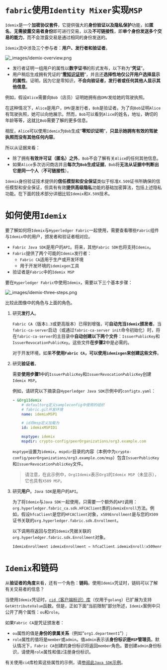 # `fabric`使用`Identity Mixer`实现`MSP`

`Idemix`是一个**加密协议套件**，它提供强大的**身份验证以及隐私保护**功能，如**匿名**，**无需披露交易者身份**即可进行交易，以及**不可链接性**，即**单个身份发送多个交易的能力**，而不会泄露交易是通过相同的身份发送的。

`Idemix`流中涉及三个参与者：**用户、发行者和验证者**。

![_images/idemix-overview.png](https://hyperledger-fabric.readthedocs.io/en/latest/_images/idemix-overview.png)

+ 发行者证明一组用户的属性以**数字证书**的形式发布，以下称为“**凭证**”。
+ 用户稍后生成拥有凭证的“[**零知识证明**](https://en.wikipedia.org/wiki/Zero-knowledge_proof)”，并且还**选择性地仅公开用户选择显示的属性**。证明，因为它是零知识，**不会向验证者，发行者或任何其他人显示其他信息**。

例如，假设`Alice`需要向`Bob`（店员）证明她拥有由`DMV`发给她的驾驶执照。

在这种情况下，`Alice`是用户，`DMV`是发行者，`Bob`是验证者。为了向`Bob`证明`Alice`有驾驶执照，她可以向他展示。然而，`Bob`可以看到`Alice`的姓名，地址，确切的年龄等等，这就比`Bob`需要了解的更多信息。

相反，`Alice`可以使用`Idemix`为`Bob`生成“**零知识证明**”，**只显示她拥有有效的驾驶执照而没有其他任何内容**。

所以从证据来看：

+ 除了拥有**有效许可证（匿名）之外**，`Bob`不会了解有关`Alice`的任何其他信息。
+ 如果`Alice`多次访问商店并且**每次为`Bob`生成证据**，`Bob`将**无法从证据中判断出它是同一个人**（**不可链接性**）。

`Idemix`身份验证技术提供的**信任模型和安全保证**类似于标准`X.509`证书所确保的信任模型和安全保证，但具有有效**提供高级隐私**功能的基础加密算法，包括上述隐私功能。在下面的技术部分详细比较`Idemix`和`X.509`技术。

# 如何使用`Idemix`

要了解如何将`Idemix`与`Hyperledger Fabric`一起使用，需要查看哪些`Fabric`组件与`Idemix`中的用户，颁发者和验证者相对应。

+ `Fabric Java SDK`是用户的`API`。将来，其他`Fabric SDK`也将支持`Idemix`。
+ `Fabric`提供了两个可能的`Idemix`发行者：
  + `Fabric CA`适用于生产或开发环境
  + 用于开发环境的`idemixgen`工具
+ 验证者是`Fabric`中的`Idemix MSP`

要在`Hyperledger Fabric`中使用`Idemix`，需要以下三个基本步骤：

![_images/idemix-three-steps.png](https://hyperledger-fabric.readthedocs.io/en/latest/_images/idemix-three-steps.png)

比较此图像中的角色与上面的角色。

1. 研究**发行人**。

   `Fabric CA`（版本`1.3`或更高版本）已得到增强，可**自动充当`Idemix`颁发者**。当`fabric-ca-server`启动（或通过`fabric-ca-server init`命令初始化）时，将在`fabric-ca-server`的主目录中**自动创建以下两个文件**：`IssuerPublicKey`和`IssuerRevocationPublicKey`。这些文件**在步骤2**中是必需的。

   对于开发环境，如果**不使用`Fabric CA`，可以使用`idemixgen`来创建这些文件**。

2. 研究**验证者**。

   需要**使用步骤1**中的`IssuerPublicKey`和`IssuerRevocationPublicKey`创建`Idemix MSP`。

   例如，请研究以下摘录自`Hyperledger Java SDK`示例中的`configtx.yaml`：

   ```yml
   - &Org1Idemix
       # defaultorg定义sampleconfig中使用的组织
       # fabric.git开发环境
       name: idemixMSP1
   
       # id将msp定义加载为
       id: idemixMSPID1
   
       msptype: idemix
       mspdir: crypto-config/peerOrganizations/org3.example.com
   ```

   `msptype`设置为`idemix`，`mspdir`目录的内容（本例中为`crypto-config/peerOrganizations/org3.example.com/msp`）包含`IssuerPublicKey`和`IssuerRevocationPublicKey`文件。

   > 请注意，在此示例中，`Org1Idemix`表示`Org1`的`Idemix MSP`（未显示），它也具有`X509 MSP`。

3. 研究**用户**。`Java SDK`是用户的`API`。

   为了将`Idemix`与`Java SDK`一起使用，只需要一个额外的`API`调用：`org.hyperledger.fabric_ca.sdk.HFCAClient`类的`idemixEnroll`方法。例如，假设`hfcaClient`是您的`HFCAClient`对象，`x509Enrollment`是与您的`X509`证书关联的`org.hyperledger.fabric.sdk.Enrollment`。

   以下调用将返回与您的`Idemix`凭据关联的`org.hyperledger.fabric.sdk.Enrollment`对象。

   ```go
   IdemixEnrollment idemixEnrollment = hfcaClient.idemixEnroll(x509enrollment, "idemixMSPID1");
   ```

# `Idemix`和链码

从**验证者的角度**来看，还有一个角色：**链码**。使用`Idemix`凭证时，链码可以了解有关交易者的信息？

当使用`Idemix`凭证时，[`cid`（客户端标识）库](https://github.com/hyperledger/fabric/tree/master/core/chaincode/shim/ext/cid)（仅用于`golang`）已扩展为支持`GetAttributeValue`函数。但是，正如下面“当前限制”部分所述，`Idemix`案例中只公开了两个属性：`ou`和`role`。

如果`Fabric CA`是凭证颁发者：

+ `ou`属性的值是**身份的隶属关系**（例如“`org1.department1`”）;
+ `role`属性的值将是`member`或`admin`。值`admin`表示该**身份标识是`MSP`管理员**。默认情况下，`Fabric CA`创建的身份标识将返回`member`角色。要创建`admin`身份标识，请使用`role`属性和值`2`注册身份标识。

有关使用`cid`库检索这些属性的示例，请[参阅此`Java SDK`示例](https://github.com/hyperledger/fabric-sdk-java/blob/master/src/test/fixture/sdkintegration/gocc/sampleIdemix/src/github.com/example_cc/example_cc.go)。